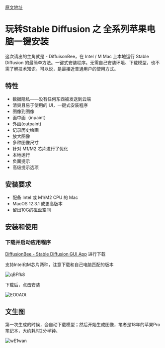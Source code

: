 [原文地址](https://zhuanlan.zhihu.com/p/579225793)

# 玩转Stable Diffusion 之 全系列苹果电脑一键安装

这次请出的主角就是 - DiffuisonBee，在 Intel / M Mac 上本地运行 Stable Diffusion 的最简单方法。一键式安装程序。无需自己安装环境、下载模型，也不需了解技术知识。可以说，是最接近普通用户的使用方式。

## 特性

* 数据隐私——没有任何东西被发送到云端
* 清爽且易于使用的 UI，一键式安装程序
* 图像到图像
* 画中画（inpaint）
* 外画(outpaint)
* 记录历史绘画
* 放大图像
* 多种图像尺寸
* 针对 M1/M2 芯片进行了优化
* 本地运行
* 负面提示
* 高级提示选项

## 安装要求

* 配备 Intel 或 M1/M2 CPU 的 Mac
* MacOS 12.3.1 或更高版本
* 留出10G的磁盘空间

## 安装和使用

### 下载并启动应用程序

[DiffusionBee - Stable Diffusion GUI App](https://diffusionbee.com/) 进行下载

支持Intel和M芯片两种，注意下载和自己电脑匹配的版本

![qBFfk8](https://oss.images.shujudaka.com/uPic/qBFfk8.jpg)

下载后，点击安装

![EO0AOt](https://oss.images.shujudaka.com/uPic/EO0AOt.jpg)

## 文生图

第一次生成的时候，会自动下载模型；然后开始生成图像，笔者是18年的苹果Pro笔记本，大约耗时2分半钟。

![wE1wan](https://oss.images.shujudaka.com/uPic/wE1wan.jpg)


